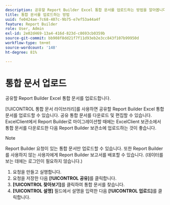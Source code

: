 ```yaml
---
description: 공유할 Report Builder Excel 통합 문서를 업로드하는 방법을 알아봅니다.
title: 통합 문서를 업로드하는 방법
uuid: fe0424ae-7c68-407c-9b75-e7ef53a44a4f
feature: Report Builder
role: User, Admin
exl-id: 2e02d469-13a4-416d-823d-c8693cb0359b
source-git-commit: bb908f8dd21f7f11d93eb2e3cc843f107b99950d
workflow-type: tm+mt
source-wordcount: '148'
ht-degree: 81%

---
```


# 통합 문서 업로드

공유할 Report Builder Excel 통합 문서를 업로드합니다.

[!UICONTROL 통합 문서 라이브러리]를 사용하면 공유할 Report Builder Excel 통합 문서를 업로드할 수 있습니다. 공유 통합 문서를 다운로드 및 편집할 수 있습니다. ExcelClient에서 Report Builder로 마이그레이션할 때에는 ExcelClient 보관소에서 통합 문서를 다운로드한 다음 Report Builder 보관소에 업로드하는 것이 좋습니다.

>[!NOTE]
>
>Report Builder 요청이 있는 통합 문서만 업로드할 수 있습니다. 또한 Report Builder를 사용하지 않는 사용자에게 Report Builder 보고서를 배포할 수 있습니다. (데이터를 보는 데에는 로그인이 필요하지 않습니다.)

1. 요청을 만들고 실행합니다.
1. 요청을 저장한 다음 **[!UICONTROL 공유]**&#x200B;를 클릭합니다.
1. **[!UICONTROL 찾아보기]**&#x200B;를 클릭하여 통합 문서를 찾습니다.
1. **[!UICONTROL 설명]** 필드에서 설명을 입력한 다음 **[!UICONTROL 업로드]**&#x200B;를 클릭합니다.
